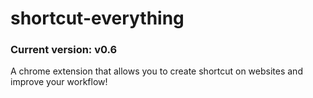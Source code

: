 # shortcut-everything
### Current version: v0.6
A chrome extension that allows you to create shortcut on websites and improve your workflow!

